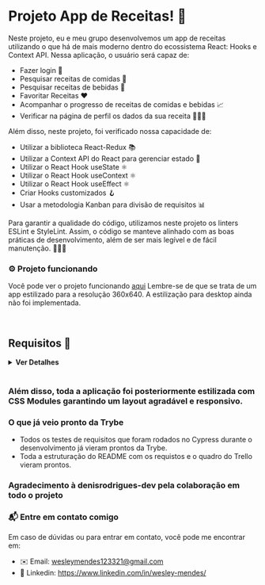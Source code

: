 # Projeto App de Receitas! 🍴 #

Neste projeto, eu e meu grupo desenvolvemos um app de receitas utilizando o que há de mais moderno dentro do ecossistema React: Hooks e Context API. Nessa aplicação, o usuário será capaz de:

- Fazer login 🔑
- Pesquisar receitas de comidas 🍔
- Pesquisar receitas de bebidas 🍹
- Favoritar Receitas ❤️
- Acompanhar o progresso de receitas de comidas e bebidas 📈
- Verificar na página de perfil os dados da sua receita 🧑🏻‍🍳


Além disso, neste projeto, foi verificado nossa capacidade de:
- Utilizar a biblioteca React-Redux 📚
- Utilizar a Context API do React para gerenciar estado 🔄
- Utilizar o React Hook useState ⚛️
- Utilizar o React Hook useContext ⚛️
- Utilizar o React Hook useEffect ⚛️
- Criar Hooks customizados 🪝
- Usar a metodologia Kanban para divisão de requisitos 📊

Para garantir a qualidade do código, utilizamos neste projeto os linters ESLint e StyleLint. Assim, o código se manteve alinhado com as boas práticas de desenvolvimento, além de ser mais legível e de fácil manutenção. 👨🏻‍💻

### ⚙️ Projeto funcionando ###
Você pode ver o projeto funcionando [aqui]([https://app.betrybe.com/course/4d67f5b4-34a6-489f-a205-b6c7dc50fc16/](https://vercel.com/dashboard)) Lembre-se de que se trata de um app estilizado para a resolução 360x640. A estilização para desktop ainda não foi implementada.

<br />

## Requisitos 📜 ##
<details>
  <summary><strong>Ver Detalhes</strong></summary><br />
   Tela de login
1 - Crie todos os elementos que devem respeitar os atributos descritos no protótipo para a tela de login
2 - Desenvolva a tela de maneira que a pessoa consiga escrever seu e-mail no input de email e sua senha no input de senha
3 - Desenvolva a tela de maneira que o formulário só seja válido após o preenchimento de um e-mail válido e de uma senha com mais de 6 caracteres
4 - Após a submissão do formulário, salve no localStorage o e-mail da pessoa usuária na chave user
5 - Redirecione a pessoa usuária para a tela principal de receitas de comidas após a submissão e validação com sucesso do login

## Header
6 - Implemente o header de acordo com a necessidade de cada tela
7 - Redirecione a pessoa usuária para a tela de perfil ao clicar no botão de perfil
8 - Desenvolva o botão de busca que, ao ser clicado, permita a visualização da barra de busca ou a esconda

Barra de busca – Header
9 - Implemente os elementos da barra de busca respeitando os atributos descritos no protótipo
10 - Implemente três radio buttons na barra de busca: Ingredient, Name e First letter
11 - Busque na API de comidas caso a pessoa esteja na página de comidas e na API de bebidas caso a pessoa esteja na de bebidas
12 - Redirecione a pessoa usuária para a tela de detalhes da receita caso apenas uma receita seja encontrada (o ID da receita deve constar na URL)
13 - Caso a busca retorne mais de uma receita, renderize as 12 primeiras encontradas e exiba a imagem e o nome de cada uma delas
14 - Exiba um alert caso nenhuma receita seja encontrada

## Menu inferior
15 - Implemente o menu inferior posicionando-o de forma fixa e contendo dois ícones: um para comidas e outro para bebidas
16 - Exiba o menu inferior apenas nas telas indicadas pelo protótipo
17 - Redirecione a pessoa usuária para a tela correta ao clicar em cada ícone no menu inferior

Tela principal de receitas
18 - Carregue as 12 primeiras receitas de comidas ou bebidas, uma em cada card
19 - Implemente os botões de categoria para serem utilizados como filtro
20 - Implemente o filtro das receitas por meio da API ao clicar no filtro de categoria
21 - Implemente o filtro como um toggle, o qual, se for selecionado novamente, fará o app retornar as receitas sem nenhum filtro
22 - Redirecione a pessoa usuária para a tela de detalhes quando ela clicar no card (a rota da tela deve mudar e sua URL deve conter o ID da receita)

## Tela de detalhes de uma receita
23 - Realize uma request para a API passando o ID da receita que deve estar disponível nos parâmetros da URL
24 - Desenvolva a tela de modo que ela contenha uma imagem da receita, um título, a categoria da receita (em caso de comidas) e se é ou não alcoólica (em caso de bebidas), uma lista de ingredientes (com as quantidades e instruções necessárias), um vídeo do YouTube incorporado e recomendações
25 - Implemente as recomendações (para receitas de comida, a recomendação deverá ser bebida; já para as receitas de bebida, a recomendação deverá ser comida)
26 - Implemente os 6 cards de recomendação, mostrando apenas 2 deles (o scroll é horizontal, similar a um carousel)
27 - Desenvolva um botão de nome "Start Recipe", que deve ficar fixo na parte de baixo da tela o tempo todo
28 - Implemente a solução de forma que, caso a receita já tenha sido feita, o botão "Start Recipe" desapareça
29 - Implemente a solução de modo que, caso a receita tenha sido iniciada mas não finalizada, o texto do botão deve ser "Continue Recipe"
30 - Redirecione a pessoa usuária caso o botão Start Recipe seja clicado (nesse caso, a rota deve mudar para a tela de receita em progresso)
31 - Implemente um botão de compartilhar e um de favoritar a receita
32 - Implemente a solução de forma que, ao clicar no botão de compartilhar, o link de detalhes da receita seja copiado para o clipboard e uma mensagem avisando que ele foi copiado apareça na tela em uma tag HTML
33 - Salve as receitas favoritas no localStorage na chave favoriteRecipes
34 - Implemente o ícone do coração (favorito) de modo que ele fique preenchido caso a receita esteja favoritada e vazio caso contrário
35 - Implemente a lógica no botão de favoritar de modo que, caso ele seja clicado, o ícone de coração mude seu estado atual e, caso esteja preenchido, mude para vazio e vice-versa

## Tela de receita em progresso
36 - Desenvolva a tela de modo que ela contenha uma imagem da receita, um título, a categoria (em caso de comidas) e se é ou não alcoólico (em caso de bebidas), uma lista de ingredientes (com as quantidades e instruções necessárias)
37 - Desenvolva um checkbox para cada item da lista de ingredientes
38 - Implemente uma lógica que ao clicar no checkbox de um ingrediente, o nome dele deve ser "riscado" da lista
39 - Salve o estado do progresso, que deve ser mantido caso a pessoa atualize a página ou volte para a mesma receita
40 - Desenvolva a lógica de favoritar e compartilhar (a lógica da tela de detalhes de uma receita se aplica aqui)
41 - Implemente a solução de modo que o botão de finalizar receita (Finish Recipe) só esteja habilitado quando todos os ingredientes estiverem "checkados" (marcados)
42 - Redirecione a pessoa usuária após ela clicar no botão de finalizar receita (Finish Recipe) para a página de receitas feitas, cuja rota deve ser /done-recipes

## Tela de receitas feitas
43 - Implemente os elementos da tela de receitas feitas respeitando os atributos descritos no protótipo
44 - Desenvolva a tela de modo que, caso a receita do card seja uma comida, ela apresente: foto da receita, nome, categoria, nacionalidade, data em que a pessoa fez a receita, duas primeiras tags retornadas pela API e botão de compartilhar
45 - Desenvolva a tela de maneira que, caso a receita do card seja uma bebida, ela apresente: foto da receita, nome, se é alcoólica, data em que a pessoa fez a receita e botão de compartilhar
46 - Desenvolva a solução de modo que o botão de compartilhar copie a URL da tela de detalhes da receita para o clipboard
47 - Implemente 2 botões que filtram as receitas por comida ou bebida e um terceiro que remove todos os filtros
48 - Redirecione a pessoa usuária para a tela de detalhes da receita caso seja clicado na foto ou no nome da receita

## Tela de receitas favoritas
49 - Implemente os elementos da tela de receitas favoritas (cumulativo com os atributos em comum com a tela de receitas feitas) respeitando os atributos descritos no protótipo
50 - Desenvolva a tela de modo que, caso a receita do card seja uma comida, ela apresente: foto da receita, nome, categoria, nacionalidade, botão de compartilhar e botão de desfavoritar
51 - Desenvolva a tela de modo que, caso a receita do card seja uma bebida, ela apresente: foto da receita, nome, se é alcoólica ou não, botão de compartilhar e botão de desfavoritar
52 - Desenvolva a solução de modo que o botão de compartilhar copie a URL da tela de detalhes da receita para o clipboard
53 - Desenvolva a solução de modo que o botão de desfavoritar remova a receita da lista de receitas favoritas do localStorage e da tela
54 - Implemente dois botões que filtrem as receitas por comida ou bebida e um terceiro que remova todos os filtros
55 - Redirecione a pessoa usuária quando ela clicar na foto ou no nome da receita (nesse caso, a rota deve mudar para a tela de detalhes daquela receita)

## Tela de perfil
56 - Implemente os elementos da tela de perfil respeitando os atributos descritos no protótipo
57 - Implemente a solução de maneira que o e-mail da pessoa usuária esteja visível
58 - Implemente três botões: um de nome Done Recipes, um de nome Favorite Recipes e um de nome Logout
59 - Redirecione a pessoa usuária de modo que, ao clicar no botão de Done Recipes, a rota mude para a tela de receitas feitas
60 - Redirecione a pessoa usuária de modo que, ao clicar no botão de Favorite Recipes, a rota mude para a tela de receitas favoritas
61 - Redirecione a pessoa usuária de modo que, ao clicar no botão Logout, o localStorage seja limpo e a rota mude para a tela de login
</details>

<br />

### Além disso, toda a aplicação foi posteriormente estilizada com CSS Modules garantindo um layout agradável e responsivo. ###

### O que já veio pronto da Trybe ###
- Todos os testes de requisitos que foram rodados no Cypress durante o desenvolvimento já vieram prontos da Trybe.
- Toda a estruturação do README com os requistos e o quadro do Trello vieram prontos.

### Agradecimento à denisrodrigues-dev pela colaboração em todo o projeto

### 📬 Entre em contato comigo ###
Em caso de dúvidas ou para entrar em contato, você pode me encontrar em:

- ✉️ Email: wesleymendes123321@gmail.com
- 🔗 Linkedin: https://www.linkedin.com/in/wesley-mendes/
